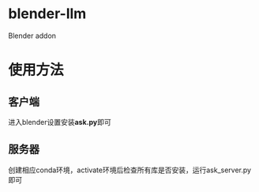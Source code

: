 # blender-llm
Blender addon

# 使用方法
## 客户端
进入blender设置安装**ask.py**即可
## 服务器
创建相应conda环境，activate环境后检查所有库是否安装，运行ask_server.py即可
